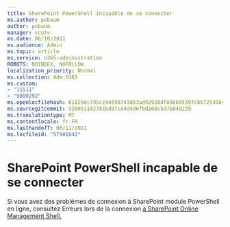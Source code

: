 ```yaml
---
title: SharePoint PowerShell incapable de se connecter
ms.author: pebaum
author: pebaum
manager: scotv
ms.date: 06/10/2021
ms.audience: Admin
ms.topic: article
ms.service: o365-administration
ROBOTS: NOINDEX, NOFOLLOW
localization_priority: Normal
ms.collection: Adm_O365
ms.custom:
- "11511"
- "9000292"
ms.openlocfilehash: 61829dc795cc94590743d83ad92920df896b95397c8672545b4894cd1d098e90
ms.sourcegitcommit: 920051182781bd97ce4d4d6fbd268cb37b84d239
ms.translationtype: MT
ms.contentlocale: fr-FR
ms.lasthandoff: 08/11/2021
ms.locfileid: "57901842"
---
```

# <a name="sharepoint-powershell-unable-to-connect"></a>SharePoint PowerShell incapable de se connecter

Si vous avez des problèmes de connexion à SharePoint module PowerShell en ligne, consultez Erreurs lors de la connexion [à SharePoint Online Management Shell.](https://docs.microsoft.com/sharepoint/troubleshoot/administration/errors-connecting-to-management-shell)